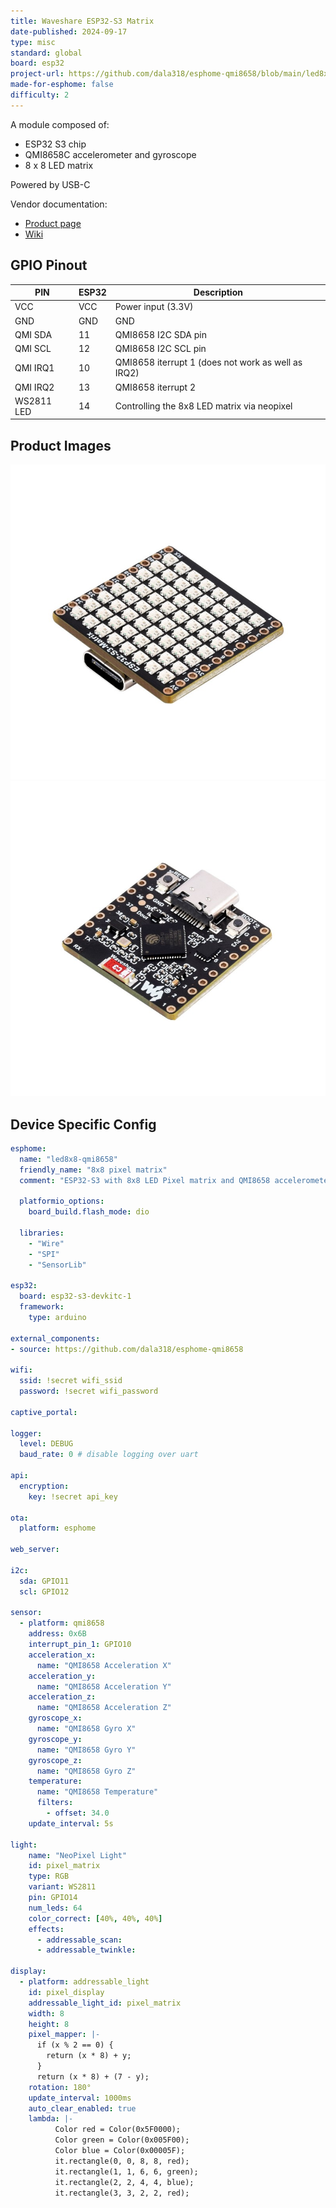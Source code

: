 ```yaml
---
title: Waveshare ESP32-S3 Matrix
date-published: 2024-09-17
type: misc
standard: global
board: esp32
project-url: https://github.com/dala318/esphome-qmi8658/blob/main/led8x8-qmi8658.yaml
made-for-esphome: false
difficulty: 2
---
```


A module composed of:

- ESP32 S3 chip
- QMI8658C accelerometer and gyroscope
- 8 x 8 LED matrix

Powered by USB-C

Vendor documentation:

- [Product page](https://www.waveshare.com/esp32-s3-matrix.htm)
- [Wiki](https://www.waveshare.com/wiki/ESP32-S3-Matrix)

## GPIO Pinout

| PIN           | ESP32 | Description                                                             |
|---------------|-------|-------------------------------------------------------------------------|
| VCC           | VCC   | Power input (3.3V)                                                      |
| GND           | GND   | GND                                                                     |
| QMI SDA       | 11    | QMI8658 I2C SDA pin                                                     |
| QMI SCL       | 12    | QMI8658 I2C SCL pin                                                     |
| QMI IRQ1      | 10    | QMI8658 iterrupt 1 (does not work as well as IRQ2)                      |
| QMI IRQ2      | 13    | QMI8658 iterrupt 2                                                      |
| WS2811 LED    | 14    | Controlling the 8x8 LED matrix via neopixel                             |

## Product Images

![Product Image](esp32-s3-matrix-1.jpg "Product front")
![Product Image](esp32-s3-matrix-2.jpg "Product back")

## Device Specific Config

```yaml
esphome:
  name: "led8x8-qmi8658"
  friendly_name: "8x8 pixel matrix"
  comment: "ESP32-S3 with 8x8 LED Pixel matrix and QMI8658 accelerometer"

  platformio_options:
    board_build.flash_mode: dio

  libraries:
    - "Wire"
    - "SPI"
    - "SensorLib"

esp32:
  board: esp32-s3-devkitc-1
  framework:
    type: arduino

external_components:
- source: https://github.com/dala318/esphome-qmi8658

wifi:
  ssid: !secret wifi_ssid
  password: !secret wifi_password

captive_portal:

logger:
  level: DEBUG
  baud_rate: 0 # disable logging over uart

api:
  encryption:
    key: !secret api_key

ota:
  platform: esphome

web_server:

i2c:
  sda: GPIO11
  scl: GPIO12

sensor:
  - platform: qmi8658
    address: 0x6B
    interrupt_pin_1: GPIO10
    acceleration_x:
      name: "QMI8658 Acceleration X"
    acceleration_y:
      name: "QMI8658 Acceleration Y"
    acceleration_z:
      name: "QMI8658 Acceleration Z"
    gyroscope_x:
      name: "QMI8658 Gyro X"
    gyroscope_y:
      name: "QMI8658 Gyro Y"
    gyroscope_z:
      name: "QMI8658 Gyro Z"
    temperature:
      name: "QMI8658 Temperature"
      filters:
        - offset: 34.0
    update_interval: 5s

light:
    name: "NeoPixel Light"
    id: pixel_matrix
    type: RGB
    variant: WS2811
    pin: GPIO14
    num_leds: 64
    color_correct: [40%, 40%, 40%]
    effects: 
      - addressable_scan:
      - addressable_twinkle:

display:
  - platform: addressable_light
    id: pixel_display
    addressable_light_id: pixel_matrix
    width: 8
    height: 8
    pixel_mapper: |-
      if (x % 2 == 0) {
        return (x * 8) + y;
      }
      return (x * 8) + (7 - y);
    rotation: 180°
    update_interval: 1000ms
    auto_clear_enabled: true
    lambda: |-
          Color red = Color(0x5F0000);
          Color green = Color(0x005F00);
          Color blue = Color(0x00005F);
          it.rectangle(0, 0, 8, 8, red);
          it.rectangle(1, 1, 6, 6, green);
          it.rectangle(2, 2, 4, 4, blue);
          it.rectangle(3, 3, 2, 2, red);
```
